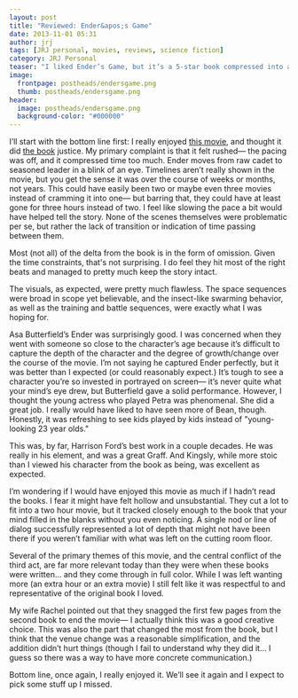 ```yaml
---
layout: post
title: "Reviewed: Ender&apos;s Game"
date: 2013-11-01 05:31
author: jrj
tags: [JRJ personal, movies, reviews, science fiction]
category: JRJ Personal
teaser: "I liked Ender’s Game, but it’s a 5-star book compressed into a 3.5 star movie…"
image:
  frontpage: postheads/endersgame.png
  thumb: postheads/endersgame.png
header:
  image: postheads/endersgame.png
  background-color: "#000000"
---
```


I’ll start with the bottom line first: I really enjoyed [this movie](http://amzn.to/1NMZmfv), and thought it did [the book](http://amzn.to/1NMZqMw) justice. My primary complaint is that it felt rushed— the pacing was off, and it compressed time too much. Ender moves from raw cadet to seasoned leader in a blink of an eye. Timelines aren’t really shown in the movie, but you get the sense it was over the course of weeks or months, not years. This could have easily been two or maybe even three movies instead of cramming it into one— but barring that, they could have at least gone for three hours instead of two. I feel like slowing the pace a bit would have helped tell the story. None of the scenes themselves were problematic per se, but rather the lack of transition or indication of time passing between them.

Most (not all) of the delta from the book is in the form of omission. Given the time constraints, that's not surprising. I do feel they hit most of the right beats and managed to pretty much keep the story intact.

The visuals, as expected, were pretty much flawless. The space sequences were broad in scope yet believable, and the insect-like swarming behavior, as well as the training and battle sequences, were exactly what I was hoping for.

Asa Butterfield’s Ender was surprisingly good. I was concerned when they went with someone so close to the character’s age because it’s difficult to capture the depth of the character and the degree of growth/change over the course of the movie. I’m not saying he captured Ender perfectly, but it was better than I expected (or could reasonably expect.) It’s tough to see a character you’re so invested in portrayed on screen— it’s never quite what your mind’s eye drew, but Butterfield gave a solid performance. However, I thought the young actress who played Petra was phenomenal. She did a great job. I really would have liked to have seen more of Bean, though. Honestly, it was refreshing to see kids played by kids instead of "young-looking 23 year olds."

This was, by far, Harrison Ford’s best work in a couple decades. He was really in his element, and was a great Graff. And Kingsly, while more stoic than I viewed his character from the book as being, was excellent as expected.

I’m wondering if I would have enjoyed this movie as much if I hadn’t read the books. I fear it might have felt hollow and unsubstantial. They cut a lot to fit into a two hour movie, but it tracked closely enough to the book that your mind filled in the blanks without you even noticing. A single nod or line of dialog successfully represented a lot of depth that might not have been there if you weren’t familiar with what was left on the cutting room floor.

Several of the primary themes of this movie, and the central conflict of the third act, are far more relevant today than they were when these books were written… and they come through in full color. While I was left wanting more (an extra hour or an extra movie) I still felt like it was respectful to and representative of the original book I loved.

My wife Rachel pointed out that they snagged the first few pages from the second book to end the movie— I actually think this was a good creative choice. This was also the part that changed the most from the book, but I think that the venue change was a reasonable simplification, and the addition didn’t hurt things (though I fail to understand why they did it… I guess so there was a way to have more concrete communication.)

Bottom line, once again, I really enjoyed it. We’ll see it again and I expect to pick some stuff up I missed.
